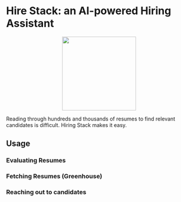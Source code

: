 # Hire Stack: an AI-powered Hiring Assistant
<p align="center">
<img src="https://vivek-public-cdn.s3.us-west-2.amazonaws.com/hire-stack.png" width="200">
</p>

Reading through hundreds and thousands of resumes to find relevant candidates is difficult. Hiring Stack makes it easy.

## Usage
### Evaluating Resumes
### Fetching Resumes (Greenhouse)
### Reaching out to candidates

